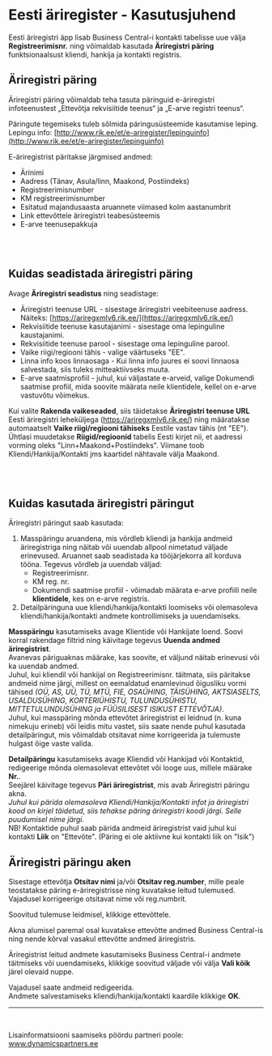 ---
---
# Eesti äriregister - Kasutusjuhend

Eesti äriregistri äpp lisab Business Central-i kontakti tabelisse uue välja **Registreerimisnr.** ning võimaldab kasutada **Äriregistri päring** funktsionaalsust kliendi, hankija ja kontakti registris.

## Äriregistri päring

Äriregistri päring võimaldab teha tasuta päringuid e-äriregistri infoteenustest „Ettevõtja rekvisiitide teenus“ ja „E-arve registri teenus“.  

Päringute tegemiseks tuleb sõlmida päringusüsteemide kasutamise leping. Lepingu info: [http://www.rik.ee/et/e-ariregister/lepinguinfo](http://www.rik.ee/et/e-ariregister/lepinguinfo)  

E-äriregistrist päritakse järgmised andmed:

-   Ärinimi
-   Aadress (Tänav, Asula/linn, Maakond, Postiindeks)
-   Registreerimisnumber
-   KM registreerimisnumber
-   Esitatud majandusaasta aruannete viimased kolm aastanumbrit
-   Link ettevõttele äriregistri teabesüsteemis
-   E-arve teenusepakkuja

<br>
<br>

## Kuidas seadistada äriregistri päring

Avage **Äriregistri seadistus** ning seadistage:

-   Äriregistri teenuse URL - sisestage äriregistri veebiteenuse aadress. Näiteks: [https://ariregxmlv6.rik.ee/](https://ariregxmlv6.rik.ee/)
-   Rekvisiitide teenuse kasutajanimi - sisestage oma lepinguline kaustajanimi.
-   Rekvisiitide teenuse parool - sisestage oma lepinguline parool.
-	Vaike riigi/regiooni tähis - valige väärtuseks "EE".
-	Linna info koos linnaosaga - Kui linna info juures ei soovi linnaosa salvestada, siis tuleks mitteaktiivseks muuta.
-   E-arve saatmisprofiil - juhul, kui väljastate e-arveid, valige Dokumendi saatmise profiil, mida soovite määrata neile klientidele, kellel on e-arve vastuvõtu võimekus.


Kui valite **Rakenda vaikeseaded**, siis täidetakse **Äriregistri teenuse URL** Eesti äriregistri leheküljega (https://ariregxmlv6.rik.ee/) ning määratakse automaatselt **Vaike riigi/regiooni tähiseks** Eestile vastav tähis (nt "EE").  
Ühtlasi muudetakse **Riigid/regioonid** tabelis Eesti kirjet nii, et aadressi vorming oleks "Linn+Maakond+Postiindeks". Viimane toob Kliendi/Hankija/Kontakti jms kaartidel nähtavale välja Maakond.  

<br>
<br>

## Kuidas kasutada äriregistri päringut

Äriregistri päringut saab kasutada:

1.  Masspäringu aruandena, mis võrdleb kliendi ja hankija andmeid äriregistriga ning näitab või uuendab allpool nimetatud väljade erinevused. Aruannet saab seadistada ka tööjärjekorra all korduva tööna. Tegevus võrdleb ja uuendab väljad:
    -   Registreerimisnr.
    -   KM reg. nr.
    -   Dokumendi saatmise profiil - võimadab määrata e-arve profiili neile **klientidele**, kes on e-arve registris.
2.  Detailpäringuna uue kliendi/hankija/kontakti loomiseks või olemasoleva kliendi/hankija/kontakti andmete kontrollimiseks ja uuendamiseks.

**Masspäringu** kasutamiseks avage Klientide või Hankijate loend. Soovi korral rakendage filtrid ning käivitage tegevus **Uuenda andmed äriregistrist**.  
Avanevas päriguaknas määrake, kas soovite, et väljund näitab erinevusi või ka uuendab andmed.  
Juhul, kui kliendil või hankijal on Registreerimisnr. täitmata, siis päritakse andmeid nime järgi, millest on eemaldatud enamlevinud õigusliku vormi tähised _(OÜ, AS, UÜ, TÜ, MTÜ, FIE, OSAÜHING, TÄISÜHING, AKTSIASELTS, USALDUSÜHING, KORTERIÜHISTU, TULUNDUSÜHISTU, MITTETULUNDUSÜHING ja FÜÜSILISEST ISIKUST ETTEVÕTJA)_.  
Juhul, kui masspäring mõnda ettevõtet äriregistrist ei leidnud (n. kuna nimekuju erineb) või leidis mitu vastet, siis saate nende puhul kasutada detailpäringut, mis võimaldab otsitavat nime korrigeerida ja tulemuste hulgast õige vaste valida.

**Detailpäringu** kasutamiseks avage Kliendid või Hankijad või Kontaktid, redigeerige mõnda olemasolevat ettevõtet või looge uus, millele määrake **Nr.**.  
Seejärel käivitage tegevus **Päri äriregistrist**, mis avab Äriregistri päringu akna.  
_Juhul kui pärida olemasoleva Kliendi/Hankija/Kontakti infot ja äriregistri kood on kirjel täidetud, siis tehakse päring äriregistri koodi järgi. Selle puudumisel nime järgi._  
NB! Kontaktide puhul saab pärida andmeid äriregistrist vaid juhul kui kontakti **Liik** on "Ettevõte". (Päring ei ole aktiivne kui kontakti liik on "Isik")

## Äriregistri päringu aken

Sisestage ettevõtja **Otsitav nimi** ja/või **Otsitav reg.number**, mille peale teostatakse päring e-äriregistrisse ning kuvatakse leitud tulemused. Vajadusel korrigeerige otsitavat nime või reg.numbrit.

Soovitud tulemuse leidmisel, klikkige ettevõttele.

Akna alumisel paremal osal kuvatakse ettevõtte andmed Business Central-is ning nende kõrval vasakul ettevõtte andmed äriregistris.

Äriregistrist leitud andmete kasutamiseks Business Central-i andmete täitmiseks või uuendamiseks, klikkige soovitud väljade või välja **Vali kõik** järel olevaid nuppe.

Vajadusel saate andmeid redigeerida.  
Andmete salvestamiseks kliendi/hankija/kontakti kaardile klikkige **OK**.

----------

<br>

Lisainformatsiooni saamiseks pöördu partneri poole:  
<a href="http://www.dynamicspartners.ee/" target="_blank">www.dynamicspartners.ee</a>
